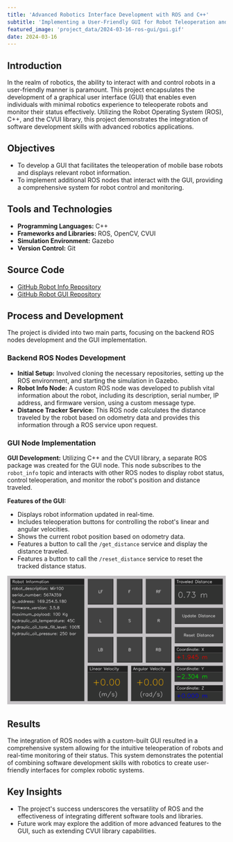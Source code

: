 ```yaml
---
title: 'Advanced Robotics Interface Development with ROS and C++'
subtitle: 'Implementing a User-Friendly GUI for Robot Teleoperation and Monitoring'
featured_image: 'project_data/2024-03-16-ros-gui/gui.gif'
date: 2024-03-16
---
```


## Introduction
In the realm of robotics, the ability to interact with and control robots in a user-friendly manner is paramount. This project encapsulates the development of a graphical user interface (GUI) that enables even individuals with minimal robotics experience to teleoperate robots and monitor their status effectively. Utilizing the Robot Operating System (ROS), C++, and the CVUI library, this project demonstrates the integration of software development skills with advanced robotics applications.

## Objectives
- To develop a GUI that facilitates the teleoperation of mobile base robots and displays relevant robot information.
- To implement additional ROS nodes that interact with the GUI, providing a comprehensive system for robot control and monitoring.

## Tools and Technologies

- **Programming Languages:** C++
- **Frameworks and Libraries:** ROS, OpenCV, CVUI
- **Simulation Environment:** Gazebo
- **Version Control:** Git

## Source Code
- [GitHub Robot Info Repository](https://github.com/MiguelSolisSegura/robot_info)
- [GitHub Robot GUI Repository](https://github.com/MiguelSolisSegura/robot_gui)

## Process and Development
The project is divided into two main parts, focusing on the backend ROS nodes development and the GUI implementation.

### Backend ROS Nodes Development
- **Initial Setup:** Involved cloning the necessary repositories, setting up the ROS environment, and starting the simulation in Gazebo.
- **Robot Info Node:** A custom ROS node was developed to publish vital information about the robot, including its description, serial number, IP address, and firmware version, using a custom message type.
- **Distance Tracker Service:** This ROS node calculates the distance traveled by the robot based on odometry data and provides this information through a ROS service upon request.

### GUI Node Implementation
**GUI Development:** Utilizing C++ and the CVUI library, a separate ROS package was created for the GUI node. This node subscribes to the `robot_info` topic and interacts with other ROS nodes to display robot status, control teleoperation, and monitor the robot's position and distance traveled.

**Features of the GUI:** 
- Displays robot information updated in real-time.
- Includes teleoperation buttons for controlling the robot's linear and angular velocities.
- Shows the current robot position based on odometry data.
- Features a button to call the `/get_distance` service and display the distance traveled.
- Features a button to call the `/reset_distance` service to reset the tracked distance status.

![](/project_data/2024-03-16-ros-gui/gui.gif)

## Results
The integration of ROS nodes with a custom-built GUI resulted in a comprehensive system allowing for the intuitive teleoperation of robots and real-time monitoring of their status. This system demonstrates the potential of combining software development skills with robotics to create user-friendly interfaces for complex robotic systems.

## Key Insights
- The project's success underscores the versatility of ROS and the effectiveness of integrating different software tools and libraries.
- Future work may explore the addition of more advanced features to the GUI, such as extending CVUI library capabilities.
